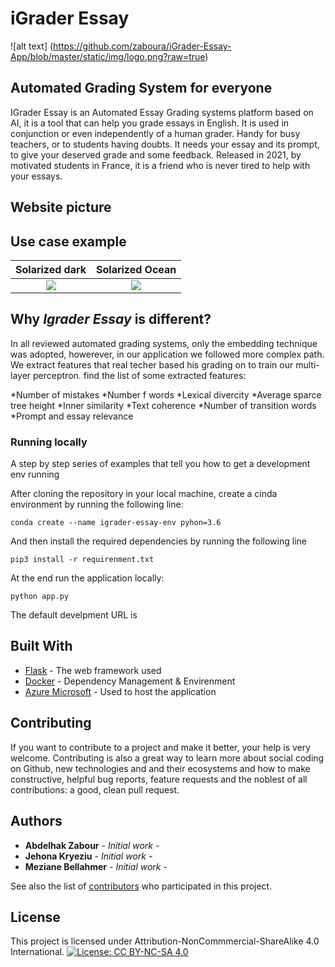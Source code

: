 # iGrader Essay

![alt text] (https://github.com/zaboura/iGrader-Essay-App/blob/master/static/img/logo.png?raw=true)

## Automated Grading System for everyone

IGrader Essay is an Automated Essay Grading systems platform based on AI, it is a tool that can help you grade essays in English. It is used in conjunction or even independently of a human grader. Handy for busy teachers, or to students having doubts. It needs your essay and its prompt, to give your deserved grade and some feedback. Released in 2021, by motivated students in France, it is a friend who is never tired to help with your essays.


## Website picture




## Use case example


Solarized dark             |  Solarized Ocean
:-------------------------:|:-------------------------:
![](https://...Dark.png)  |  ![](https://...Ocean.png)

## Why *Igrader Essay* is different?

In all reviewed automated grading systems, only the embedding technique was adopted, howerever, in our application we followed more complex path. We extract features that real techer based his grading on to train our multi-layer perceptron.
find the list of some extracted features:

 *Number of mistakes
 *Number f words
 *Lexical divercity
 *Average sparce tree height
 *Inner similarity
 *Text coherence
 *Number of transition words
 *Prompt and essay relevance
 


### Running locally 

A step by step series of examples that tell you how to get a development env running

After cloning the repository in your local machine, create a cinda environment by running the following line:

```
conda create --name igrader-essay-env pyhon=3.6
```

And then install the required dependencies by running the following line

```
pip3 install -r requirenment.txt
```

At the end run the application locally:
```
python app.py
```
The default develpment URL is 

## Built With

* [Flask](https://flask.palletsprojects.com/en/1.1.x/) - The web framework used
* [Docker](https://docs.docker.com/) - Dependency Management & Envirenment
* [Azure Microsoft](https://docs.microsoft.com/en-us/azure/?product=ai-machine-learning) - Used to host the application

## Contributing

If you want to contribute to a project and make it better, your help is very welcome. Contributing is also a great way to learn more about social coding on Github, new technologies and and their ecosystems and how to make constructive, helpful bug reports, feature requests and the noblest of all contributions: a good, clean pull request.

## Authors

* **Abdelhak Zabour** - *Initial work* -
* **Jehona Kryeziu** - *Initial work* -
* **Meziane Bellahmer** - *Initial work* -

See also the list of [contributors](https://github.com/your/project/contributors) who participated in this project.


## License

This project is licensed under Attribution-NonCommmercial-ShareAlike 4.0 International.
[![License: CC BY-NC-SA 4.0](https://licensebuttons.net/l/by-nc-sa/4.0/80x15.png)](https://creativecommons.org/licenses/by-nc-sa/4.0/)
